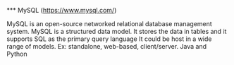 *** MySQL (https://www.mysql.com/)

MySQL is an open-source networked relational database management system. 
MySQL is a structured data model. It stores the data in tables and it supports SQL as the primary query language
It could be host in a wide range of models. Ex: standalone, web-based, client/server.
Java and Python 
